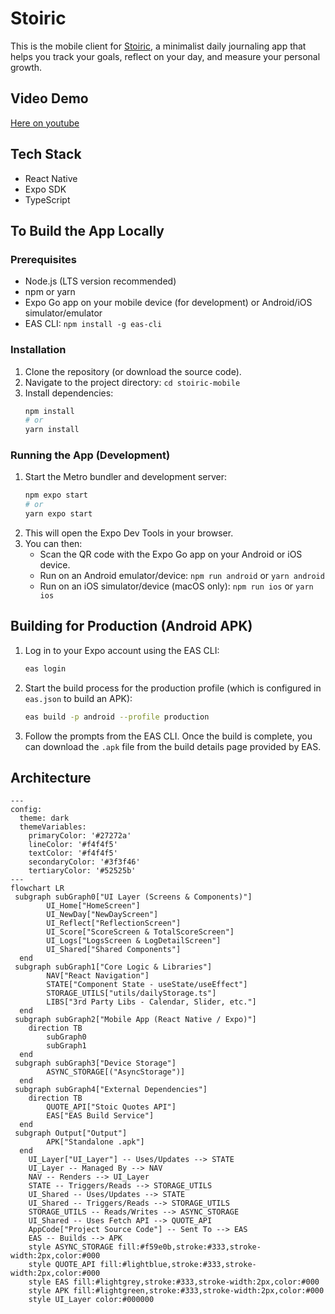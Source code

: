 # Stoiric 

This is the mobile client for [Stoiric](https://stoiric.vercel.app), a minimalist daily journaling app that helps you track your goals, reflect on your day, and measure your personal growth.

## Video Demo
[Here on youtube](https://youtube.com/shorts/8BuFvo6uyXs?si=2_JaF5VqExtflY3i)

## Tech Stack

*   React Native
*   Expo SDK
*   TypeScript

## To Build the App Locally

### Prerequisites

*   Node.js (LTS version recommended)
*   npm or yarn
*   Expo Go app on your mobile device (for development) or Android/iOS simulator/emulator
*   EAS CLI: `npm install -g eas-cli`

### Installation

1.  Clone the repository (or download the source code).
2.  Navigate to the project directory: `cd stoiric-mobile`
3.  Install dependencies:
    ```bash
    npm install
    # or
    yarn install
    ```

### Running the App (Development)

1.  Start the Metro bundler and development server:
    ```bash
    npm expo start
    # or
    yarn expo start
    ```
2.  This will open the Expo Dev Tools in your browser.
3.  You can then:
    *   Scan the QR code with the Expo Go app on your Android or iOS device.
    *   Run on an Android emulator/device: `npm run android` or `yarn android`
    *   Run on an iOS simulator/device (macOS only): `npm run ios` or `yarn ios`

## Building for Production (Android APK)

1.  Log in to your Expo account using the EAS CLI:
    ```bash
    eas login
    ```
2.  Start the build process for the production profile (which is configured in `eas.json` to build an APK):
    ```bash
    eas build -p android --profile production
    ```
3.  Follow the prompts from the EAS CLI. Once the build is complete, you can download the `.apk` file from the build details page provided by EAS.

## Architecture

```mermaid
---
config:
  theme: dark
  themeVariables:
    primaryColor: '#27272a'
    lineColor: '#f4f4f5'
    textColor: '#f4f4f5'
    secondaryColor: '#3f3f46'
    tertiaryColor: '#52525b'
---
flowchart LR
 subgraph subGraph0["UI Layer (Screens & Components)"]
        UI_Home["HomeScreen"]
        UI_NewDay["NewDayScreen"]
        UI_Reflect["ReflectionScreen"]
        UI_Score["ScoreScreen & TotalScoreScreen"]
        UI_Logs["LogsScreen & LogDetailScreen"]
        UI_Shared["Shared Components"]
  end
 subgraph subGraph1["Core Logic & Libraries"]
        NAV["React Navigation"]
        STATE["Component State - useState/useEffect"]
        STORAGE_UTILS["utils/dailyStorage.ts"]
        LIBS["3rd Party Libs - Calendar, Slider, etc."]
  end
 subgraph subGraph2["Mobile App (React Native / Expo)"]
    direction TB
        subGraph0
        subGraph1
  end
 subgraph subGraph3["Device Storage"]
        ASYNC_STORAGE[("AsyncStorage")]
  end
 subgraph subGraph4["External Dependencies"]
    direction TB
        QUOTE_API["Stoic Quotes API"]
        EAS["EAS Build Service"]
  end
 subgraph Output["Output"]
        APK["Standalone .apk"]
  end
    UI_Layer["UI_Layer"] -- Uses/Updates --> STATE
    UI_Layer -- Managed By --> NAV
    NAV -- Renders --> UI_Layer
    STATE -- Triggers/Reads --> STORAGE_UTILS
    UI_Shared -- Uses/Updates --> STATE
    UI_Shared -- Triggers/Reads --> STORAGE_UTILS
    STORAGE_UTILS -- Reads/Writes --> ASYNC_STORAGE
    UI_Shared -- Uses Fetch API --> QUOTE_API
    AppCode["Project Source Code"] -- Sent To --> EAS
    EAS -- Builds --> APK
    style ASYNC_STORAGE fill:#f59e0b,stroke:#333,stroke-width:2px,color:#000
    style QUOTE_API fill:#lightblue,stroke:#333,stroke-width:2px,color:#000
    style EAS fill:#lightgrey,stroke:#333,stroke-width:2px,color:#000
    style APK fill:#lightgreen,stroke:#333,stroke-width:2px,color:#000
    style UI_Layer color:#000000

```
